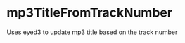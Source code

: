 mp3TitleFromTrackNumber
=======================

Uses eyed3 to update mp3 title based on the track number
